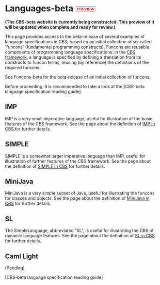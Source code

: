 Languages-beta ![PREVIEW](../Funcons-beta/preview.png)
==============

**(The CBS-beta website is currently being constructed. This preview of it**
**will be updated when complete and ready for review.)**

This page provides access to the beta-release of several examples of language
specifications in CBS, based on an initial collection of so-called 'funcons' 
(fundamental programming constructs). Funcons are reusable components of 
programming language specifications: in the [CBS framework], a language is 
specified by defining a translation from its constructs to funcon terms, 
reusing (by reference) the definitions of the required funcons. 

See [Funcons-beta] for the beta-release of an initial collection of funcons.

Before proceeding, it is recommended to take a look at the 
[CBS-beta language specification reading guide].

IMP
---

IMP is a very small imperative language, useful for illustration of the basic
features of the CBS framework. See the page about the definition of 
[IMP in CBS] for further details.

SIMPLE
------

SIMPLE is a somewhat larger imperative language than IMP, useful for
illustration of further features of the CBS framework. See the page about the 
definition of [SIMPLE in CBS] for further details. 

MiniJava
--------

MiniJava is a very simple subset of Java, useful for illustrating the funcons 
for classes and objects. See the page about the definition of [MiniJava in CBS]
for further details. 

SL
--

The SimpleLanguage, abbreviated "SL", is useful for illustrating the CBS of
dynamic language features. See the page about the definition of [SL in CBS]
for further details. 


Caml Light
----------

(Pending)


[CBS framework]: ../index.md

[Funcons-beta]: ../Funcons-beta/index.md

[CBS-beta language specification reading guide]

[IMP in CBS]: IMP/index.md

[SIMPLE in CBS]: SIMPLE/index.md

[MiniJava in CBS]: MiniJava/index.md

[SL in CBS]: SL/index.md

